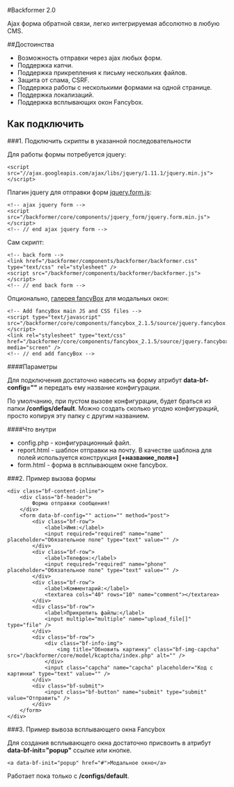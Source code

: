 #Backformer 2.0

Ajax форма обратной связи, легко интегрируемая абсолютно в любую CMS.

##Достоинства
* Возможность отправки через ajax любых форм.
* Поддержка капчи.
* Поддержка прикрепления к письму нескольких файлов.
* Защита от спама, CSRF.
* Поддержка работы с несколькими формами на одной странице.
* Поддержка локализаций.
* Поддержка всплывающих окон Fancybox.


## Как подключить

###1. Подключить скрипты в указанной последовательности

Для работы формы потребуется jquery:

    <script src="//ajax.googleapis.com/ajax/libs/jquery/1.11.1/jquery.min.js"></script>

Плагин jquery для отправки форм [jquery.form.js](https://github.com/malsup/form):

    <!-- ajax jquery form -->
    <script src="/backformer/core/components/jquery_form/jquery.form.min.js"></script>
    <!-- // end ajax jquery form -->

Сам скрипт:

    <!-- back form -->
    <link href="/backformer/components/backformer/backformer.css" type="text/css" rel="stylesheet" />
    <script src="/backformer/components/backformer/backformer.js"></script>
    <!-- // end back form -->
    
Опционально, [галерея fancyBox](https://github.com/fancyapps/fancyBox) для модальных окон:

    <!-- Add fancyBox main JS and CSS files -->
    <script type="text/javascript" src="/backformer/core/components/fancybox_2.1.5/source/jquery.fancybox.pack.js">
    </script>
    <link rel="stylesheet" type="text/css" href="/backformer/core/components/fancybox_2.1.5/source/jquery.fancybox.css" media="screen" />
    <!-- // end add fancyBox -->

####Параметры

Для подключения достаточно навесить на форму атрибут **data-bf-config=""** и передать ему название конфигурации.

По умолчанию, при пустом вызове конфигурации, будет браться из папки **/configs/default**. Можно создать сколько угодно конфигураций, просто копируя эту папку с другим названием.  

####Что внутри

* config.php - конфигурационный файл.
* report.html - шаблон отправки на почту. В качестве шаблона для полей используется конструкция **[+название_поля+]** 
* form.html - форма в всплывающем окне fancybox.

###2. Пример вызова формы

    <div class="bf-content-inline">
        <div class="bf-header">
            Форма отправки сообщения!
        </div>
        <form data-bf-config="" action="" method="post">
            <div class="bf-row">
                <label>Имя:</label>
                <input required="required" name="name" placeholder="Обязательное поле" type="text" value="" />
            </div>
            <div class="bf-row">
                <label>Телефон:</label>
                <input required="required" name="phone" placeholder="Обязательное поле" type="text" value="" />
            </div>
            <div class="bf-row">
                <label>Комментарий:</label>
                <textarea cols="40" rows="10" name="comment"></textarea>
            </div>
            <div class="bf-row">
                <label>Прикрепить файлы:</label>
                <input multiple="multiple" name="upload_file[]" type="file" />
            </div>
            <div class="bf-row">
                <div class="bf-info-img">
                    <img title="Обновить картинку" class="bf-img-capcha" src="/backformer/core/model/kcaptcha/index.php" alt="" />
                </div>
                <input class="capcha" name="capcha" placeholder="Код с картинки" type="text" value="" />
            </div>
            <div class="bf-submit">
                <input class="bf-button" name="submit" type="submit" value="Отправить" />
            </div>
        </form>
    </div>



###3. Пример вывоза всплывающего окна Fancybox

Для создания всплывающего окна достаточно присвоить в атрибут **data-bf-init="popup"** ссылке или кнопке. 

	<a data-bf-init="popup" href="#">Модальное окно</a>

Работает пока только с **/configs/default**.
 
